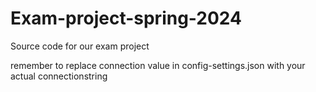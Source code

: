 # Exam-project-spring-2024
Source code for our exam project

remember to replace connection value in config-settings.json with your actual connectionstring